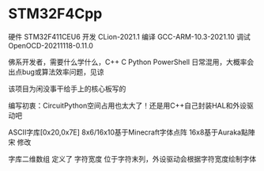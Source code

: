 # STM32F4Cpp
 硬件 STM32F411CEU6 
 开发 CLion-2021.1
 编译 GCC-ARM-10.3-2021.10
 调试 OpenOCD-20211118-0.11.0

佛系开发者，需要什么学什么，C++ C Python PowerShell 日常混用，大概率会出点bug或算法效率问题，见谅

该项目为闲没事干给手上的核心板写的

编写初衷：CircuitPython空间占用也太大了！还是用C++自己封装HAL和外设驱动吧

ASCII字库[0x20,0x7E] 8x6/16x10基于Minecraft字体点阵 16x8基于Auraka點陣宋 修改

字库二维数组 定义了 字符宽度 位于字符末列，外设驱动会根据字符宽度绘制字体

